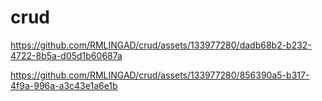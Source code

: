 # crud
https://github.com/RMLINGAD/crud/assets/133977280/dadb68b2-b232-4722-8b5a-d05d1b60687a


https://github.com/RMLINGAD/crud/assets/133977280/856390a5-b317-4f9a-996a-a3c43e1a6e1b

